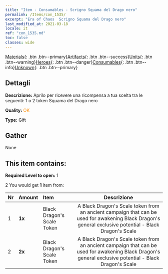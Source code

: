 ```yaml
---
title: "Item - Consumables - Scrigno Squama del Drago nero"
permalink: /Items/con_1535/
excerpt: "Era of Chaos  Scrigno Squama del Drago nero"
last_modified_at: 2021-03-18
locale: it
ref: "con_1535.md"
toc: false
classes: wide
---
```

 [Materials](/it/Items/){: .btn .btn--primary}[Artifacts](/it/Items/Artifacts/){: .btn .btn--success}[Units](/it/Items/Units/){: .btn .btn--warning}[Heroes](/it/Items/Heroes/){: .btn .btn--danger}[Consumables](/it/Items/Consumables/){: .btn .btn--info}[Unknown](/it/Items/Unknown/){: .btn .btn--primary}

## Dettagli
 **Descrizione:** Aprilo per ricevere una ricompensa a tua scelta tra le seguenti: 1 o 2 token Squama del Drago nero

 **Quality:** <span style="color: #FF8C00">OK</span>

 **Type:** Gift

## Gather

  None

## This item contains:

 **Required Level to open:** 1

 2 You would get **1** item  from:

  | Nr | Amount |     Item    | Descrizione |
  |:---|:-------|:------------|:-----------:|
  | 1 |  **1x** | Black Dragon's Scale Token | A Black Dragon's Scale token from an ancient campaign that can be used for awakening Black Dragon's general exclusive potential - Black Dragon's Scale  | 
  | 2 |  **2x** | Black Dragon's Scale Token | A Black Dragon's Scale token from an ancient campaign that can be used for awakening Black Dragon's general exclusive potential - Black Dragon's Scale  | 
